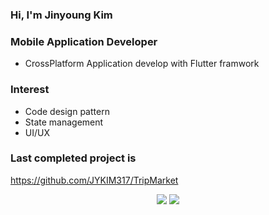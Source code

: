 ### Hi, I'm Jinyoung Kim

### Mobile Application Developer
  - CrossPlatform Application develop with Flutter framwork

### Interest
  - Code design pattern
  - State management
  - UI/UX

### Last completed project is
https://github.com/JYKIM317/TripMarket

<div align=center>
<img src="https://img.shields.io/badge/dart-20232a.svg?style=for-the-badge&logo=dart&logoColor=61DAFB" />  <img src="https://img.shields.io/badge/flutter-20232a.svg?style=for-the-badge&logo=flutter&logoColor=61DAFB" /> 
</div>

<!--
**JYKIM317/JYKIM317** is a ✨ _special_ ✨ repository because its `README.md` (this file) appears on your GitHub profile.

Here are some ideas to get you started:

- 🔭 I’m currently working on ...
- 🌱 I’m currently learning ...
- 👯 I’m looking to collaborate on ...
- 🤔 I’m looking for help with ...
- 💬 Ask me about ...
- 📫 How to reach me: ...
- 😄 Pronouns: ...
- ⚡ Fun fact: ...
-->
